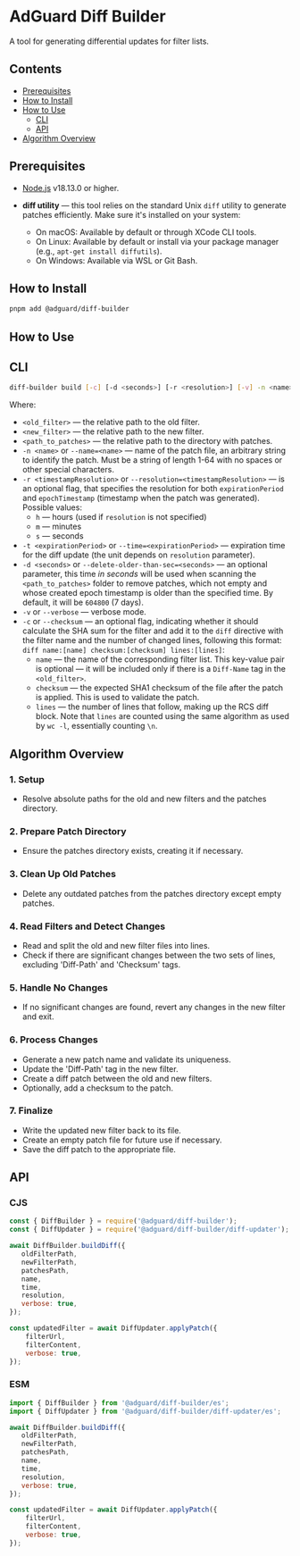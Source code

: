 # AdGuard Diff Builder

A tool for generating differential updates for filter lists.

## Contents

- [Prerequisites](#prerequisites)
- [How to Install](#how-to-install)
- [How to Use](#how-to-use)
    - [CLI](#cli)
    - [API](#api)
- [Algorithm Overview](#algorithm-overview)

## Prerequisites

<!-- NOTE: Minimal supported Node.js version should be specified in package.json -->
<!-- and the same one should be used for testing in .github/workflows/test.yaml -->
- [Node.js] v18.13.0 or higher.

- **diff utility** — this tool relies on the standard Unix `diff` utility to generate patches efficiently.
  Make sure it's installed on your system:
    - On macOS: Available by default or through XCode CLI tools.
    - On Linux: Available by default or install via your package manager (e.g., `apt-get install diffutils`).
    - On Windows: Available via WSL or Git Bash.

[Node.js]: https://nodejs.org/en/download

## How to Install

```bash
pnpm add @adguard/diff-builder
```

## How to Use

## CLI

```bash
diff-builder build [-c] [-d <seconds>] [-r <resolution>] [-v] -n <name> -t <expirationPeriod> <old_filter> <new_filter> <path_to_patches>
```

Where:

- `<old_filter>` — the relative path to the old filter.
- `<new_filter>` — the relative path to the new filter.
- `<path_to_patches>` — the relative path to the directory with patches.
- `-n <name>` or `--name=<name>` — name of the patch file, an arbitrary string to identify the patch.
  Must be a string of length 1-64 with no spaces or other special characters.
- `-r <timestampResolution>` or `--resolution=<timestampResolution>` — is an optional flag,
  that specifies the resolution for both `expirationPeriod` and `epochTimestamp` (timestamp when the patch was generated).
  Possible values:
    - `h` — hours (used if `resolution` is not specified)
    - `m` — minutes
    - `s` — seconds
- `-t <expirationPeriod>` or `--time=<expirationPeriod>` — expiration time for the diff update
  (the unit depends on `resolution` parameter).
- `-d <seconds>` or `--delete-older-than-sec=<seconds>` — an optional parameter,
  this time *in seconds* will be used when scanning the `<path_to_patches>` folder to remove patches,
  which not empty and whose created epoch timestamp is older than the specified time.
  By default, it will be `604800` (7 days).
- `-v` or `--verbose` — verbose mode.
- `-c` or `--checksum` — an optional flag, indicating whether it should calculate the SHA sum for the filter
  and add it to the `diff` directive with the filter name and the number of changed lines,
  following this format: `diff name:[name] checksum:[checksum] lines:[lines]`:
    - `name` — the name of the corresponding filter list.
      This key-value pair is optional — it will be included only if there is a `Diff-Name` tag in the `<old_filter>`.
    - `checksum` — the expected SHA1 checksum of the file after the patch is applied.
      This is used to validate the patch.
    - `lines` — the number of lines that follow, making up the RCS diff block.
      Note that `lines` are counted using the same algorithm as used by `wc -l`, essentially counting `\n`.

## Algorithm Overview

### 1. Setup

- Resolve absolute paths for the old and new filters and the patches directory.

### 2. Prepare Patch Directory

- Ensure the patches directory exists, creating it if necessary.

### 3. Clean Up Old Patches

- Delete any outdated patches from the patches directory except empty patches.

### 4. Read Filters and Detect Changes

- Read and split the old and new filter files into lines.
- Check if there are significant changes between the two sets of lines, excluding 'Diff-Path' and 'Checksum' tags.

### 5. Handle No Changes

- If no significant changes are found, revert any changes in the new filter and exit.

### 6. Process Changes

- Generate a new patch name and validate its uniqueness.
- Update the 'Diff-Path' tag in the new filter.
- Create a diff patch between the old and new filters.
- Optionally, add a checksum to the patch.

### 7. Finalize

- Write the updated new filter back to its file.
- Create an empty patch file for future use if necessary.
- Save the diff patch to the appropriate file.

## API

### CJS

```javascript
const { DiffBuilder } = require('@adguard/diff-builder');
const { DiffUpdater } = require('@adguard/diff-builder/diff-updater');

await DiffBuilder.buildDiff({
   oldFilterPath,
   newFilterPath,
   patchesPath,
   name,
   time,
   resolution,
   verbose: true,
});

const updatedFilter = await DiffUpdater.applyPatch({
    filterUrl,
    filterContent,
    verbose: true,
});
```

### ESM

```javascript
import { DiffBuilder } from '@adguard/diff-builder/es';
import { DiffUpdater } from '@adguard/diff-builder/diff-updater/es';

await DiffBuilder.buildDiff({
   oldFilterPath,
   newFilterPath,
   patchesPath,
   name,
   time,
   resolution,
   verbose: true,
});

const updatedFilter = await DiffUpdater.applyPatch({
    filterUrl,
    filterContent,
    verbose: true,
});
```
